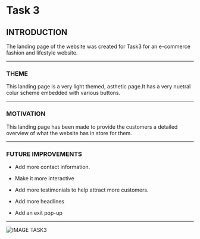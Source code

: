 # Task 3

## __INTRODUCTION__

The landing page of the website was created for Task3 for an e-commerce fashion and lifestyle website.

<hr>

### __THEME__

This landing page is a very light themed, asthetic page.It has a very nuetral colur scheme embedded with various buttons.

<hr>

### __MOTIVATION__

This landing page has been made to provide the customers a detailed overview of what the website has in store for them.

<hr>

### __FUTURE IMPROVEMENTS__

* Add more contact information.

* Make it more interactive

* Add more testimonials to help attract more customers.

* Add more headlines

* Add an exit pop-up

<hr>

![IMAGE TASK3](LAKSHMISRAVYA21035.png)
